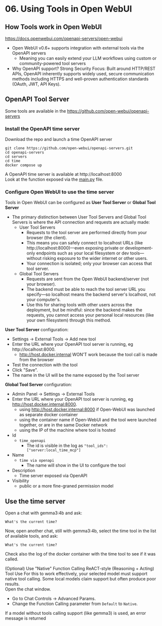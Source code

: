 # 06. Using Tools in Open WebUI


## How Tools work in Open WebUI

https://docs.openwebui.com/openapi-servers/open-webui
- Open WebUI v0.6+ supports integration with external tools via the OpenAPI servers
  - Meaning you can easily extend your LLM workflows using custom or community-powered tool servers
- Why OpenAPI support? Strong Security Focus: Built around HTTP/REST APIs, OpenAPI inherently supports widely used, secure communication methods including HTTPS and well-proven authentication standards (OAuth, JWT, API Keys).




## OpenAPI Tool Server
Some tools are available in the https://github.com/open-webui/openapi-servers


### Install the OpenAPI time server
Download the repo and launch a time OpenAPI server
```
git clone https://github.com/open-webui/openapi-servers.git
cd openapi-servers
cd servers
cd time
docker compose up
```

A OpenAPI time server is available at http://localhost:8000   
Look at the function exposed via the [main.py](https://github.com/open-webui/openapi-servers/blob/main/servers/time/main.py) file.


### Configure Open WebUI to use the time server

Tools in Open WebUI can be configured as **User Tool Server** or **Global Tool Server**
- The primary distinction between User Tool Servers and Global Tool Servers is where the API connection and requests are actually made:
  - User Tool Servers
    - Requests to the tool server are performed directly from your browser (the client).
    - This means you can safely connect to localhost URLs (like http://localhost:8000)—even exposing private or development-only endpoints such as your local filesystem or dev tools—without risking exposure to the wider internet or other users.
    - Your connection is isolated; only your browser can access that tool server.
  - Global Tool Servers
    - Requests are sent from the Open WebUI backend/server (not your browser).
    - The backend must be able to reach the tool server URL you specify—so localhost means the backend server's localhost, not your computer's. 
    - Use this for sharing tools with other users across the deployment, but be mindful: since the backend makes the requests, you cannot access your personal local resources (like your own filesystem) through this method.

**User Tool Server** configuration:
- Settings -> External Tools -> Add new tool
- Enter the URL where your OpenAPI tool server is running, eg http://localhost:8000.
  - http://host.docker.internal WON'T work because the tool call is made from the browser
- Test the connection with the tool
- Click "Save".
- The name in the UI will be the name exposed by the Tool server

**Global Tool Server** configuration:
- Admin Panel -> Settings -> External Tools
- Enter the URL where your OpenAPI tool server is running, eg http://host.docker.internal:8000.
  - using http://host.docker.internal:8000 if Open-WebUI was launched as separate docker container
  - using the container name if Open-WebUI and the tool were launched together, or are in the same Docker network
  - using the IP of the machine where tool is hosted
- Id
  - `time_openapi`
    - The id is visible in the log as `"tool_ids":["server:local_time_mcp"]`
- Name
  - `time via openapi`
    - The name will show in the UI to configure the tool
- Description
  - Time server exposed via OpenAPI
- Visibility
  - public or a more fine-graned permission model




## Use the time server

Open a chat with gemma3:4b and ask:
```
What's the current time?
```

Now, open another chat, still with gemma3:4b, select the time tool in the list of available tools, and ask:
```
What's the current time?
```
Check also the log of the docker container with the time tool to see if it was called.


(Optional) Use "Native" Function Calling ReACT-style (Reasoning + Acting) Tool Use
For this to work effectively, your selected model must support native tool calling. Some local models claim support but often produce poor results.  
Open the chat window.
- Go to Chat Controls -> Advanced Params.
- Change the Function Calling parameter from `Default` to `Native`.

If a model without tools calling support (like gemma3) is used, an error message is returned
